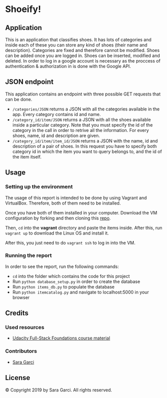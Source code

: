 # Shoeify!

## Application

This is an application that classifies shoes.
It has lots of categories and inside each of these you can store any kind of shoes (their name and description).
Categories are fixed and therefore cannot be modified. Shoes can be added once you are logged in. Shoes can be inserted, modified and deleted.
In order to log in a google account is necessary as the proccess of authentication & authorization in is done with the Google API.

## JSON endpoint

This application contains an endpoint with three possible GET requests that can be done.

* `/categories/JSON` returns a JSON with all the categories available in the app. Every category contains id and name.
* `/category_id/item/JSON` returns a JSON with all the shoes available inside a particular category. Note that you must specify the id of the category in the call in order to retrive all the information. For every shoes, name, id and description are given.
* `/category_id/item/item_id/JSON` returns a JSON with the name, id and description of a pair of shoes. In this request you have to specify both category id in which the item you want to query belongs to, and the id of the item itself. 

## Usage

### Setting up the environment

The usage of this report is intended to be done by using Vagrant and VirtualBox. Therefore, both of them need to be installed.

Once you have both of them installed in your computer. Download the VM configuration by forking and then cloning this [repo](https://github.com/udacity/fullstack-nanodegree-vm).

Then, `cd` into the **vagrant** directory and paste the items inside. After this, run `vagrant up` to download the Linux OS and install it.

After this, you just need to do `vagrant ssh` to log in into the VM.

### Running the report

In order to see the report, run the following commands:
* `cd` into the folder which contains the code for this project
* Run `python database_setup.py` in order to create the database
* Run `python items_db.py` to populate the database
* Run `python itemcatalog.py` and navigate to localhost:5000 in your browser

## Credits

### Used resources

* [Udacity Full-Stack Foundations course material](https://github.com/udacity/ud330)

### Contributors

* [Sara Garci](s@saragarci.com)

## License

© Copyright 2019 by Sara Garci. All rights reserved.
